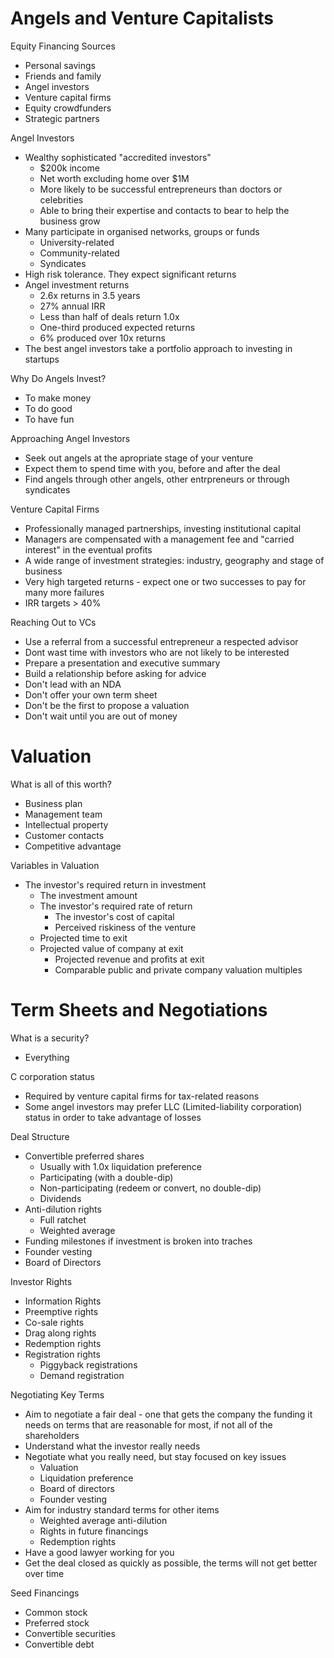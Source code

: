 # Angels and Venture Capitalists

Equity Financing Sources
- Personal savings
- Friends and family
- Angel investors
- Venture capital firms
- Equity crowdfunders
- Strategic partners

Angel Investors
- Wealthy sophisticated "accredited investors"
  - $200k income
  - Net worth excluding home over $1M
  - More likely to be successful entrepreneurs than doctors or celebrities
  - Able to bring their expertise and contacts to bear to help the business grow
- Many participate in organised networks, groups or funds
  - University-related
  - Community-related
  - Syndicates
- High risk tolerance. They expect significant returns
- Angel investment returns
  - 2.6x returns in 3.5 years
  - 27% annual IRR
  - Less than half of deals return 1.0x
  - One-third produced expected returns
  - 6% produced over 10x returns
- The best angel investors take a portfolio approach to investing in startups

Why Do Angels Invest?
- To make money
- To do good
- To have fun

Approaching Angel Investors
- Seek out angels at the apropriate stage of your venture
- Expect them to spend time with you, before and after the deal
- Find angels through other angels, other entrpreneurs or through syndicates

Venture Capital Firms
- Professionally managed partnerships, investing institutional capital
- Managers are compensated with a management fee and "carried interest" in the eventual profits
- A wide range of investment strategies: industry, geography and stage of business
- Very high targeted returns - expect one or two successes to pay for many more failures
- IRR targets > 40%

Reaching Out to VCs
- Use a referral from a successful entrepreneur a respected advisor
- Dont wast time with investors who are not likely to be interested
- Prepare a presentation and executive summary
- Build a relationship before asking for advice
- Don't lead with an NDA
- Don't offer your own term sheet
- Don't be the first to propose a valuation
- Don't wait until you are out of money

# Valuation

What is all of this worth?
- Business plan
- Management team
- Intellectual property
- Customer contacts
- Competitive advantage

Variables in Valuation
- The investor's required return in investment
  - The investment amount
  - The investor's required rate of return
    - The investor's cost of capital
    - Perceived riskiness of the venture
  - Projected time to exit
  - Projected value of company at exit
    - Projected revenue and profits at exit
    - Comparable public and private company valuation multiples

# Term Sheets and Negotiations

What is a security?
- Everything

C corporation status
- Required by venture capital firms for tax-related reasons
- Some angel investors may prefer LLC (Limited-liability corporation) status in order to take advantage of losses

Deal Structure
- Convertible preferred shares
  - Usually with 1.0x liquidation preference
  - Participating (with a double-dip)
  - Non-participating (redeem or convert, no double-dip)
  - Dividends
- Anti-dilution rights
  - Full ratchet
  - Weighted average
- Funding milestones if investment is broken into traches
- Founder vesting
- Board of Directors

Investor Rights
- Information Rights
- Preemptive rights
- Co-sale rights
- Drag along rights
- Redemption rights
- Registration rights
  - Piggyback registrations
  - Demand registration

Negotiating Key Terms
- Aim to negotiate a fair deal - one that gets the company the funding it needs on terms that are reasonable for most, if not all of the shareholders
- Understand what the investor really needs
- Negotiate what you really need, but stay focused on key issues
  - Valuation
  - Liquidation preference
  - Board of directors
  - Founder vesting
- Aim for industry standard terms for other items
  - Weighted average anti-dilution
  - Rights in future financings
  - Redemption rights
- Have a good lawyer working for you
- Get the deal closed as quickly as possible, the terms will not get better over time

Seed Financings
- Common stock
- Preferred stock
- Convertible securities
- Convertible debt